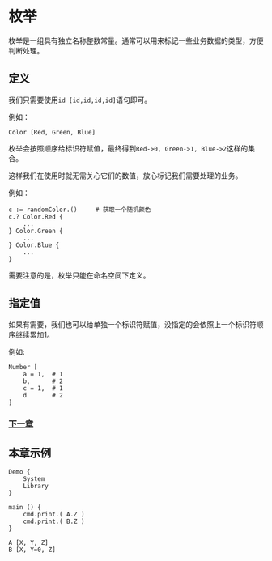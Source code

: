 # 枚举
枚举是一组具有独立名称整数常量。通常可以用来标记一些业务数据的类型，方便判断处理。
## 定义
我们只需要使用`id [id,id,id,id]`语句即可。

例如：
```
Color [Red, Green, Blue]
```
枚举会按照顺序给标识符赋值，最终得到`Red->0, Green->1, Blue->2`这样的集合。

这样我们在使用时就无需关心它们的数值，放心标记我们需要处理的业务。

例如：
```
c := randomColor.()     # 获取一个随机颜色
c.? Color.Red {
    ...
} Color.Green {
    ...
} Color.Blue {
    ...
}
```

需要注意的是，枚举只能在命名空间下定义。
## 指定值
如果有需要，我们也可以给单独一个标识符赋值，没指定的会依照上一个标识符顺序继续累加1。

例如:
```
Number [
    a = 1,  # 1
    b,      # 2
    c = 1,  # 1
    d       # 2
]
```

### [下一章](检查.md)

## 本章示例
```
Demo {
    System
    Library
}

main () {
    cmd.print.( A.Z )
    cmd.print.( B.Z )
}

A [X, Y, Z]
B [X, Y=0, Z]
```